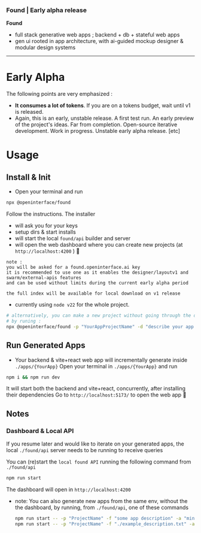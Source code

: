 ### Found | Early alpha release

**Found**
- full stack generative web apps ; backend + db + stateful web apps
- gen ui rooted in app architecture, with ai-guided mockup designer & modular design systems

---

# Early Alpha

The following points are very emphasized :
- **It consumes a lot of tokens**. If you are on a tokens budget, wait until v1 is released.
- Again, this is an early, unstable release. A first test run. An early preview of the project's ideas. Far from completion. Open-source iterative development. Work in progress. Unstable early alpha release. [etc]


# Usage

## Install & Init

* Open your terminal and run

```sh
npx @openinterface/found
```

Follow the instructions. The installer 
- will ask you for your keys
- setup dirs & start installs
- will start the local `found/api` builder and server
- will open the web dashboard where you can create new projects (at `http://localhost:4200` ) 🎉

```
note :
you will be asked for a found.openinterface.ai key
it is recommended to use one as it enables the designer/layoutv1 and swarm/external-apis features
and can be used without limits during the current early alpha period

the full index will be available for local download on v1 release
```

- currently using `node v22` for the whole project. 

```sh
# alternatively, you can make a new project without going through the dashboard
# by runing :
npx @openinterface/found -p "YourAppProjectName" -d "describe your app here" -a "(optional) design instructions"
```


## Run Generated Apps

- Your backend & vite+react web app will incrementally generate inside `./apps/{YourApp}`
Open your terminal in `./apps/{YourApp}` and run

```sh
npm i && npm run dev
```

It will start both the backend and vite+react, concurrently, after installing their dependencies
Go to `http://localhost:5173/` to open the web app 🎉


## Notes

### Dashboard & Local API

If you resume later and would like to iterate on your generated apps,
the local `./found/api` server needs to be running to receive queries

You can (re)start the `local found API` running the following command from `./found/api`

```sh
npm run start
```

The dashboard will open in `http://localhost:4200`


- note: You can also generate new apps from the same env, without the the dashboard, by running, from `./found/api`, one of these commands
    
    ```sh
    npm run start -- -p "ProjectName" -f "some app description" -a "minimalist and spacious , light theme"
    npm run start -- -p "ProjectName" -f "./example_description.txt" -a "minimalist and spacious , light theme"
    ```
